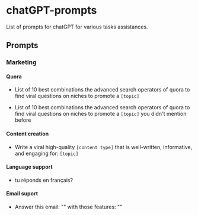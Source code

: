 # chatGPT-prompts

List of prompts for chatGPT for various tasks assistances.

## Prompts

### Marketing

#### Quora 

- List of 10 best combinations the advanced search operators of quora to find viral questions on niches to promote a `[topic]`

- List of 10 best combinations the advanced search operators of quora to find viral questions on niches to promote a `[topic]` you didn't mention before

#### Content creation

- Write a viral high-quality `[content type]` that is well-written, informative, and engaging for: `[topic]`

#### Language support

- tu réponds en français?

#### Email suport

- Answer this email: "" with those features: ""
